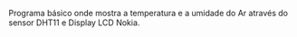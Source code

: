 Programa básico onde mostra a temperatura e a umidade do Ar através do sensor DHT11 e Display LCD Nokia.